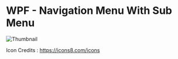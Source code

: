 # WPF - Navigation Menu With Sub Menu

![Thumbnail](https://user-images.githubusercontent.com/55704859/158817571-f913be50-f859-4627-acad-727a2ba86190.png)

Icon Credits : https://icons8.com/icons
